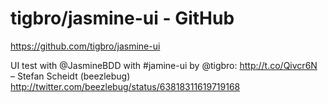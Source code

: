 <!--
id: 5040280108
link: http://kevinisom.info/post/5040280108/tigbro-jasmine-ui-github
slug: tigbro-jasmine-ui-github
date: Sat Apr 30 2011 05:14:52 GMT+1200 (NZST)
raw: {"blog_name":"kevinisom","id":5040280108,"post_url":"http://kevinisom.info/post/5040280108/tigbro-jasmine-ui-github","slug":"tigbro-jasmine-ui-github","type":"link","date":"2011-04-29 17:14:52 GMT","timestamp":1304097292,"state":"published","format":"html","reblog_key":"MP5ug0Xa","tags":[],"short_url":"http://tmblr.co/Zw68Yy4iR98i","highlighted":[],"feed_item":"https://github.com/tigbro/jasmine-ui","from_feed_id":"650234","note_count":0,"title":"tigbro/jasmine-ui - GitHub","url":"https://github.com/tigbro/jasmine-ui","description":"<p>UI test with @JasmineBDD with #jamine-ui by @tigbro: <a href=\"http://t.co/Qivcr6N\" target=\"_blank\">http://t.co/Qivcr6N</a><br/>\n– Stefan Scheidt (beezlebug) <a href=\"http://twitter.com/beezlebug/status/63818311619719168\" target=\"_blank\">http://twitter.com/beezlebug/status/63818311619719168</a></p>"}
publish: 2011-04-030
tags: 
title: tigbro/jasmine-ui - GitHub
-->


tigbro/jasmine-ui - GitHub
==========================

<https://github.com/tigbro/jasmine-ui>

UI test with @JasmineBDD with \#jamine-ui by @tigbro:
<http://t.co/Qivcr6N>\
 – Stefan Scheidt (beezlebug)
<http://twitter.com/beezlebug/status/63818311619719168>


